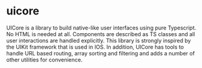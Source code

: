 # uicore



UICore is a library to build native-like user interfaces using pure Typescript. No HTML is needed at all. Components are described as TS classes and all user interactions are handled explicitly. This library is strongly inspired by the UIKit framework that is used in IOS. In addition, UICore has tools to handle URL based routing, array sorting and filtering and adds a number of other utilities for convenience.
